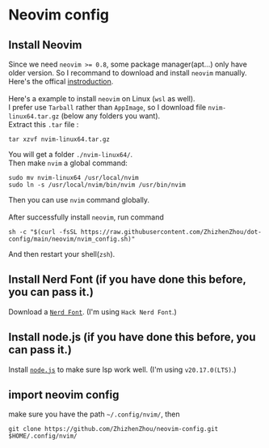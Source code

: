 # Neovim config
## Install Neovim
Since we need `neovim >= 0.8`, some package manager(apt...) only have older version. So I recommand to download and install `neovim` manually. Here's the offical [instroduction](https://github.com/neovim/neovim/releases).
<br><br>
Here's a example to install `neovim` on Linux (`wsl` as well).  
I prefer use `Tarball` rather than `AppImage`, so I download file `nvim-linux64.tar.gz` (below any folders you want).  
Extract this `.tar` file : 
```
tar xzvf nvim-linux64.tar.gz
```
You will get a folder `./nvim-linux64/`.   
Then make `nvim` a global command:
```
sudo mv nvim-linux64 /usr/local/nvim
sudo ln -s /usr/local/nvim/bin/nvim /usr/bin/nvim
```
Then you can use `nvim` command globally.
<br><br>
After successfully install `neovim`, run command 
```
sh -c "$(curl -fsSL https://raw.githubusercontent.com/ZhizhenZhou/dot-config/main/neovim/nvim_config.sh)"
```

And then restart your shell(`zsh`).  
## Install Nerd Font (if you have done this before, you can pass it.)
Download a [`Nerd Font`](https://www.nerdfonts.com/font-downloads). (I'm using `Hack Nerd Font`.)  
## Install node.js (if you have done this before, you can pass it.)
Install [`node.js`](https://nodejs.org/zh-cn/download/package-manager) to make sure lsp work well. (I'm using `v20.17.0(LTS)`.)  
## import neovim config
make sure you have the path `~/.config/nvim/`, then 
```
git clone https://github.com/ZhizhenZhou/neovim-config.git $HOME/.config/nvim/
```
